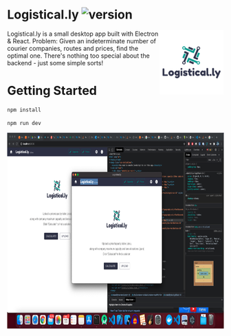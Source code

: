 # Logistical.ly ![version]

<img src="https://github.com/DominicFung/logistical.ly/blob/master/src/img/logo_200x200.png?raw=true" align="right"
     alt="Loggistical.ly logo by Dom Fung" width="150" height="150">

Logistical.ly is a small desktop app built with Electron & React. Problem: Given an indeterminate number of courier companies, routes and prices, find the optimal one. There's nothing too special about the backend - just some simple sorts!

[version]:       https://img.shields.io/badge/version-0.1-green

# Getting Started

```sh
npm install
```

```sh
npm run dev
```
<p align="center">
<img src="https://github.com/DominicFung/logistical.ly/blob/master/src/img/screen-shot.png?raw=true" align="center"
     alt="Screenshot of Logistical.ly" width="830" height="456">
</p>